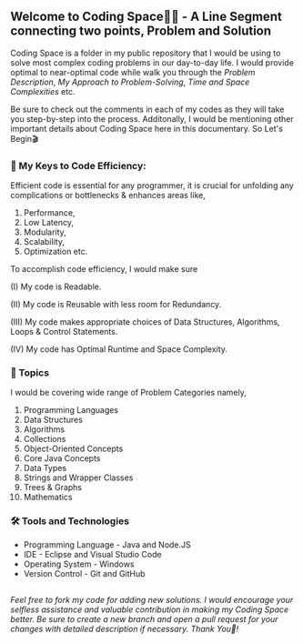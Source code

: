 ## Welcome to Coding Space🤝💼 - A Line Segment connecting two points, Problem and Solution

Coding Space is a folder in my public repository that I would be using to solve most complex coding problems in our day-to-day life. I would provide optimal to near-optimal code while walk you through the *Problem Description*, *My Approach to Problem-Solving*, *Time and Space Complexities* etc. 

Be sure to check out the comments in each of my codes as they will take you step-by-step into the process. Additonally, I would be mentioning other important details about Coding Space here in this documentary. So Let's Begin🎬

### 🚀 My Keys to Code Efficiency:
Efficient code is essential for any programmer, it is crucial for unfolding any complications or bottlenecks & enhances areas like, 

1. Performance,
2. Low Latency,
3. Modularity,
4. Scalability,
5. Optimization etc.

To accomplish code efficiency, I would make sure

(I) My code is Readable.

(II) My code is Reusable with less room for Redundancy.

(III) My code makes appropriate choices of Data Structures, Algorithms, Loops & Control Statements.

(IV) My code has Optimal Runtime and Space Complexity.

### 📌 Topics
I would be covering wide range of Problem Categories namely,

1. Programming Languages
2. Data Structures
3. Algorithms
4. Collections
5. Object-Oriented Concepts
6. Core Java Concepts
7. Data Types
8. Strings and Wrapper Classes
9. Trees & Graphs
10. Mathematics

### 🛠️ Tools and Technologies

* Programming Language - Java and Node.JS
* IDE - Eclipse and Visual Studio Code
* Operating System - Windows
* Version Control - Git and GitHub

##

*Feel free to fork my code for adding new solutions. I would encourage your selfless assistance and valuable contribution in making my Coding Space better. Be sure to create a new branch and open a pull request for your changes with detailed description if necessary. Thank You🫡!* 
